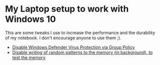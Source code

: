 # My Laptop setup to work with Windows 10

This are some tweaks I use to increase the performance and the durability of my notebook. I don't encourage anyone to use them ;).

* [Disable Windows Defender Virus Protection via Group Policy](disable-windows-defender.reg)
* [Disable writing of random patterns to the memory (in background), to test the memory](disable-memtest.ps1)

